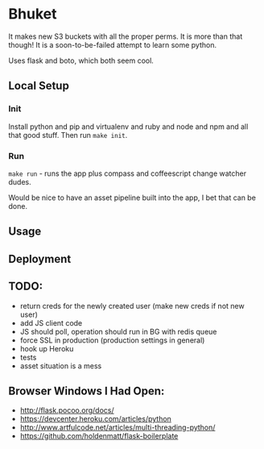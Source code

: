 # Bhuket

It makes new S3 buckets with all the proper perms. It is more than that though! It is a soon-to-be-failed attempt to learn some python.

Uses flask and boto, which both seem cool.

## Local Setup

### Init

Install python and pip and virtualenv and ruby and node and npm and all that good stuff. Then run `make init`.

### Run

`make run` - runs the app plus compass and coffeescript change watcher dudes.

Would be nice to have an asset pipeline built into the app, I bet that can be done.

## Usage

## Deployment

## TODO:

- return creds for the newly created user (make new creds if not new user)
- add JS client code
- JS should poll, operation should run in BG with redis queue
- force SSL in production (production settings in general)
- hook up Heroku
- tests
- asset situation is a mess

## Browser Windows I Had Open:

- http://flask.pocoo.org/docs/
- https://devcenter.heroku.com/articles/python
- http://www.artfulcode.net/articles/multi-threading-python/
- https://github.com/holdenmatt/flask-boilerplate